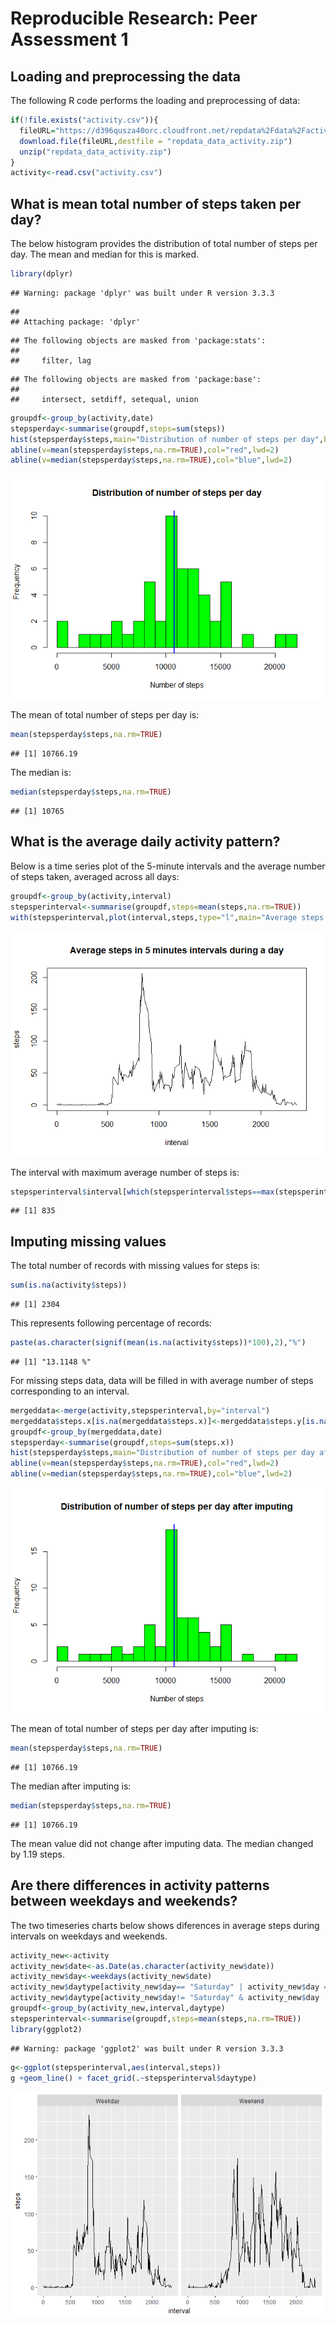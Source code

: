 # Reproducible Research: Peer Assessment 1


## Loading and preprocessing the data
The following R code performs the loading and preprocessing of data:

```r
if(!file.exists("activity.csv")){
  fileURL="https://d396qusza40orc.cloudfront.net/repdata%2Fdata%2Factivity.zip"
  download.file(fileURL,destfile = "repdata_data_activity.zip")
  unzip("repdata_data_activity.zip")
}
activity<-read.csv("activity.csv")
```


## What is mean total number of steps taken per day?
The below histogram provides the distribution of total number of steps per day. The mean and median for this is marked.

```r
library(dplyr)
```

```
## Warning: package 'dplyr' was built under R version 3.3.3
```

```
## 
## Attaching package: 'dplyr'
```

```
## The following objects are masked from 'package:stats':
## 
##     filter, lag
```

```
## The following objects are masked from 'package:base':
## 
##     intersect, setdiff, setequal, union
```

```r
groupdf<-group_by(activity,date)
stepsperday<-summarise(groupdf,steps=sum(steps))
hist(stepsperday$steps,main="Distribution of number of steps per day",breaks=25,xlab="Number of steps",col="green")
abline(v=mean(stepsperday$steps,na.rm=TRUE),col="red",lwd=2)
abline(v=median(stepsperday$steps,na.rm=TRUE),col="blue",lwd=2)
```

![](PA1_template_files/figure-html/unnamed-chunk-2-1.png)<!-- -->

The mean of total number of steps per day is:

```r
mean(stepsperday$steps,na.rm=TRUE)
```

```
## [1] 10766.19
```

The median is:

```r
median(stepsperday$steps,na.rm=TRUE)
```

```
## [1] 10765
```
## What is the average daily activity pattern?
Below is a time series plot of the 5-minute intervals and the average number of steps taken, averaged across all days:


```r
groupdf<-group_by(activity,interval)
stepsperinterval<-summarise(groupdf,steps=mean(steps,na.rm=TRUE))
with(stepsperinterval,plot(interval,steps,type="l",main="Average steps in 5 minutes intervals during a day"))
```

![](PA1_template_files/figure-html/unnamed-chunk-5-1.png)<!-- -->

The interval with maximum average number of steps is:

```r
stepsperinterval$interval[which(stepsperinterval$steps==max(stepsperinterval$steps))]
```

```
## [1] 835
```

## Imputing missing values

The total number of records with missing values for steps is:

```r
sum(is.na(activity$steps))
```

```
## [1] 2304
```
This represents following percentage of records:

```r
paste(as.character(signif(mean(is.na(activity$steps))*100),2),"%")
```

```
## [1] "13.1148 %"
```

For missing steps data, data will be filled in with average number of steps  corresponding to an interval.

```r
mergeddata<-merge(activity,stepsperinterval,by="interval")
mergeddata$steps.x[is.na(mergeddata$steps.x)]<-mergeddata$steps.y[is.na(mergeddata$steps.x)]
groupdf<-group_by(mergeddata,date)
stepsperday<-summarise(groupdf,steps=sum(steps.x))
hist(stepsperday$steps,main="Distribution of number of steps per day after imputing",breaks=25,xlab="Number of steps",col="green")
abline(v=mean(stepsperday$steps,na.rm=TRUE),col="red",lwd=2)
abline(v=median(stepsperday$steps,na.rm=TRUE),col="blue",lwd=2)
```

![](PA1_template_files/figure-html/unnamed-chunk-9-1.png)<!-- -->

The mean of total number of steps per day after imputing is:

```r
mean(stepsperday$steps,na.rm=TRUE)
```

```
## [1] 10766.19
```

The median after imputing is:

```r
median(stepsperday$steps,na.rm=TRUE)
```

```
## [1] 10766.19
```

The mean value did not change after imputing data. The median changed by 1.19 steps.

## Are there differences in activity patterns between weekdays and weekends?
The two timeseries charts below shows diferences in average steps during intervals on weekdays and weekends.


```r
activity_new<-activity
activity_new$date<-as.Date(as.character(activity_new$date))
activity_new$day<-weekdays(activity_new$date)
activity_new$daytype[activity_new$day== "Saturday" | activity_new$day == "Sunday"]<-"Weekend"
activity_new$daytype[activity_new$day!= "Saturday" & activity_new$day != "Sunday"]<-"Weekday"
groupdf<-group_by(activity_new,interval,daytype)
stepsperinterval<-summarise(groupdf,steps=mean(steps,na.rm=TRUE))
library(ggplot2)
```

```
## Warning: package 'ggplot2' was built under R version 3.3.3
```

```r
g<-ggplot(stepsperinterval,aes(interval,steps))
g +geom_line() + facet_grid(.~stepsperinterval$daytype)
```

![](PA1_template_files/figure-html/unnamed-chunk-12-1.png)<!-- -->
